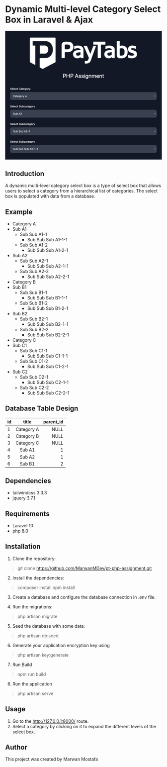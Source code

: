 # Dynamic Multi-level Category Select Box in Laravel & Ajax

![app preview](/public/preview.png)

## Introduction

A dynamic multi-level category select box is a type of select box that allows users to select a category from a hierarchical list of categories. The select box is populated with data from a database.

## Example

-   Category A
-   Sub A1
    -   Sub Sub A1-1
        -   Sub Sub Sub A1-1-1
    -   Sub Sub A1-2
        -   Sub Sub Sub A1-2-1
-   Sub A2
    -   Sub Sub A2-1
        -   Sub Sub Sub A2-1-1
    -   Sub Sub A2-2
        -   Sub Sub Sub A2-2-1
-   Category B
-   Sub B1
    -   Sub Sub B1-1
        -   Sub Sub Sub B1-1-1
    -   Sub Sub B1-2
        -   Sub Sub Sub B1-2-1
-   Sub B2
    -   Sub Sub B2-1
        -   Sub Sub Sub B2-1-1
    -   Sub Sub B2-2
        -   Sub Sub Sub B2-2-1
-   Category C
-   Sub C1
    -   Sub Sub C1-1
        -   Sub Sub Sub C1-1-1
    -   Sub Sub C1-2
        -   Sub Sub Sub C1-2-1
-   Sub C2
    -   Sub Sub C2-1
        -   Sub Sub Sub C2-1-1
    -   Sub Sub C2-2
        -   Sub Sub Sub C2-2-1

## Database Table Design

| id  |   title    | parent_id |
| --- | :--------: | --------: |
| 1   | Category A |      NULL |
| 2   | Category B |      NULL |
| 3   | Category C |      NULL |
| 4   |   Sub A1   |         1 |
| 5   |   Sub A2   |         1 |
| 6   |   Sub B1   |         2 |

## Dependencies

-   tailwindcss 3.3.3
-   jquery 3.7.1

## Requirements

-   Laravel 10
-   php 8.0

## Installation

1. Clone the repository:

> git clone https://github.com/MarwanMDev/pt-php-assignment.git

2. Install the dependencies:

> composer install
> npm install

3. Create a database and configure the database connection in .env file.

4. Run the migrations:

> php artisan migrate

5. Seed the database with some data:

> php artisan db:seed

6. Generate your application encryption key using

> php artisan key:generate

7. Run Build

> npm run build

8. Run the application

> php artisan serve

## Usage

1. Go to the http://127.0.0.1:8000/ route.
2. Select a category by clicking on it to expand the different levels of the select box.

## Author

This project was created by Marwan Mostafa
